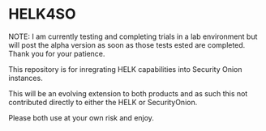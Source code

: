 # HELK4SO
NOTE: I am currently testing and completing trials in a lab environment but will post the alpha version as soon as those tests ested are completed.  Thank you for your patience.

This repository is for inregrating HELK capabilities into Security Onion instances.

This will be an evolving extension to both products and as such this not contributed directly to either the HELK or SecurityOnion.

Please both use at your own risk and enjoy.
